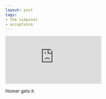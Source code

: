 ```yaml
---
layout: post
tags:
- the simpsons
- acceptance
---
```

<iframe src="https://www.youtube.com/embed/jYN4CllWuiM?feature=oembed" frameborder="0" allow="accelerometer; autoplay; encrypted-media; gyroscope; picture-in-picture" allowfullscreen></iframe>  

Homer gets it.
